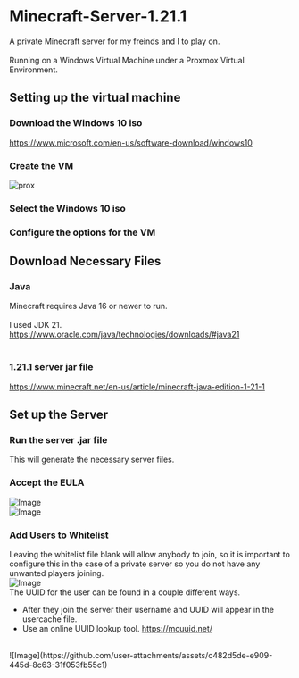 # Minecraft-Server-1.21.1

 A private Minecraft server for my freinds and I to play on.
    <br/>
    <br/>
 Running on a Windows Virtual Machine under a Proxmox Virtual Environment.

 ## Setting up the virtual machine

 ### Download the Windows 10 iso  

https://www.microsoft.com/en-us/software-download/windows10

### Create the VM

![prox](https://github.com/user-attachments/assets/bb06b195-e778-45cc-be25-90d27c46d8ca)

### Select the Windows 10 iso 

### Configure the options for the VM



  ## Download Necessary Files

  ### Java 

 Minecraft requires Java 16 or newer to run.
  <br/> 
  <br/>
 I used JDK 21. 
 https://www.oracle.com/java/technologies/downloads/#java21
  <br/>
  <br/>
 ### 1.21.1 server jar file
  https://www.minecraft.net/en-us/article/minecraft-java-edition-1-21-1



 ## Set up the Server

 ### Run the server .jar file 
  This will generate the necessary server files.
 
### Accept the EULA
 ![Image](https://github.com/user-attachments/assets/298671a4-1f70-4555-8fa1-7759e63ac6df)
  <br/>
 ![Image](https://github.com/user-attachments/assets/a0e3f602-9c11-4e97-8d89-59535600bb83)

### Add Users to Whitelist
 Leaving the whitelist file blank will allow anybody to join, so it is important to configure this in the case of a private server so you do not have any unwanted players joining.
 <br/>
 ![Image](https://github.com/user-attachments/assets/0fa56acd-0c3a-4ca0-a6fc-be59bff17989)
  <br/>
 The UUID for the user can be found in a couple different ways.
  - After they join the server their username and UUID will appear in the usercache file.
  - Use an online UUID lookup tool. https://mcuuid.net/
  <br/>
 ![Image](https://github.com/user-attachments/assets/c482d5de-e909-445d-8c63-31f053fb55c1)
 

 
 
